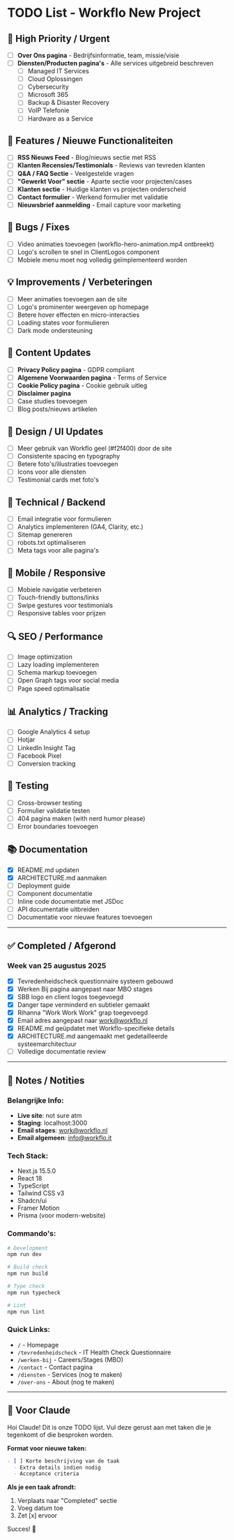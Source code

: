 # TODO List - Workflo New Project

## 🚀 High Priority / Urgent
- [ ] **Over Ons pagina** - Bedrijfsinformatie, team, missie/visie
- [ ] **Diensten/Producten pagina's** - Alle services uitgebreid beschreven
  - [ ] Managed IT Services
  - [ ] Cloud Oplossingen
  - [ ] Cybersecurity
  - [ ] Microsoft 365
  - [ ] Backup & Disaster Recovery
  - [ ] VoIP Telefonie
  - [ ] Hardware as a Service

## 🎯 Features / Nieuwe Functionaliteiten
- [ ] **RSS Nieuws Feed** - Blog/nieuws sectie met RSS
- [ ] **Klanten Recensies/Testimonials** - Reviews van tevreden klanten
- [ ] **Q&A / FAQ Sectie** - Veelgestelde vragen
- [ ] **"Gewerkt Voor" sectie** - Aparte sectie voor projecten/cases
- [ ] **Klanten sectie** - Huidige klanten vs projecten onderscheid
- [ ] **Contact formulier** - Werkend formulier met validatie
- [ ] **Nieuwsbrief aanmelding** - Email capture voor marketing

## 🐛 Bugs / Fixes
- [ ] Video animaties toevoegen (workflo-hero-animation.mp4 ontbreekt)
- [ ] Logo's scrollen te snel in ClientLogos component
- [ ] Mobiele menu moet nog volledig geïmplementeerd worden

## 💡 Improvements / Verbeteringen
- [ ] Meer animaties toevoegen aan de site
- [ ] Logo's prominenter weergeven op homepage
- [ ] Betere hover effecten en micro-interacties
- [ ] Loading states voor formulieren
- [ ] Dark mode ondersteuning

## 📝 Content Updates
- [ ] **Privacy Policy pagina** - GDPR compliant
- [ ] **Algemene Voorwaarden pagina** - Terms of Service
- [ ] **Cookie Policy pagina** - Cookie gebruik uitleg
- [ ] **Disclaimer pagina**
- [ ] Case studies toevoegen
- [ ] Blog posts/nieuws artikelen

## 🎨 Design / UI Updates
- [ ] Meer gebruik van Workflo geel (#f2f400) door de site
- [ ] Consistente spacing en typography
- [ ] Betere foto's/illustraties toevoegen
- [ ] Icons voor alle diensten
- [ ] Testimonial cards met foto's

## 🔧 Technical / Backend
- [ ] Email integratie voor formulieren
- [ ] Analytics implementeren (GA4, Clarity, etc.)
- [ ] Sitemap genereren
- [ ] robots.txt optimaliseren
- [ ] Meta tags voor alle pagina's

## 📱 Mobile / Responsive
- [ ] Mobiele navigatie verbeteren
- [ ] Touch-friendly buttons/links
- [ ] Swipe gestures voor testimonials
- [ ] Responsive tables voor prijzen

## 🔍 SEO / Performance
- [ ] Image optimization
- [ ] Lazy loading implementeren
- [ ] Schema markup toevoegen
- [ ] Open Graph tags voor social media
- [ ] Page speed optimalisatie

## 📊 Analytics / Tracking
- [ ] Google Analytics 4 setup
- [ ] Hotjar
- [ ] LinkedIn Insight Tag
- [ ] Facebook Pixel
- [ ] Conversion tracking

## 🧪 Testing
- [ ] Cross-browser testing
- [ ] Formulier validatie testen
- [ ] 404 pagina maken (with nerd humor please)
- [ ] Error boundaries toevoegen

## 📚 Documentation
- [x] README.md updaten
- [x] ARCHITECTURE.md aanmaken
- [ ] Deployment guide
- [ ] Component documentatie
- [ ] Inline code documentatie met JSDoc
- [ ] API documentatie uitbreiden
- [ ] Documentatie voor nieuwe features toevoegen

---

## ✅ Completed / Afgerond

### Week van 25 augustus 2025
- [x] Tevredenheidscheck questionnaire systeem gebouwd
- [x] Werken Bij pagina aangepast naar MBO stages
- [x] SBB logo en client logos toegevoegd
- [x] Danger tape verminderd en subtieler gemaakt
- [x] Rihanna "Work Work Work" grap toegevoegd
- [x] Email adres aangepast naar work@workflo.nl
- [x] README.md geüpdatet met Workflo-specifieke details
- [x] ARCHITECTURE.md aangemaakt met gedetailleerde systeemarchitectuur
- [ ] Volledige documentatie review

---

## 📌 Notes / Notities

### Belangrijke Info:
- **Live site**: not sure atm
- **Staging**: localhost:3000
- **Email stages**: work@workflo.nl
- **Email algemeen**: info@workflo.it

### Tech Stack:
- Next.js 15.5.0
- React 18
- TypeScript
- Tailwind CSS v3
- Shadcn/ui
- Framer Motion
- Prisma (voor modern-website)

### Commando's:
```bash
# Development
npm run dev

# Build check
npm run build

# Type check
npm run typecheck

# Lint
npm run lint
```

### Quick Links:
- `/` - Homepage
- `/tevredenheidscheck` - IT Health Check Questionnaire
- `/werken-bij` - Careers/Stages (MBO)
- `/contact` - Contact pagina
- `/diensten` - Services (nog te maken)
- `/over-ons` - About (nog te maken)

---

## 💬 Voor Claude

Hoi Claude! Dit is onze TODO lijst. Vul deze gerust aan met taken die je tegenkomt of die besproken worden. 

**Format voor nieuwe taken:**
```markdown
- [ ] Korte beschrijving van de taak
  - Extra details indien nodig
  - Acceptance criteria
```

**Als je een taak afrondt:**
1. Verplaats naar "Completed" sectie
2. Voeg datum toe
3. Zet [x] ervoor

Succes! 🎉